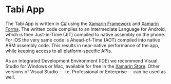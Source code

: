 Tabi App
========

The Tabi App is written in [C#](https://docs.microsoft.com/en-us/dotnet/csharp/language-reference/) using the [Xamarin Framework](https://developer.xamarin.com/guides/cross-platform/getting_started/) and [Xamarin Forms](https://developer.xamarin.com/guides/xamarin-forms/). The written code compiles to an Intermediate Language for Android, which is then Just-in-Time (JIT) compiled to native assembly on the phone. For iOS the very same code is Ahead-of-Time (AOT) compiled into native ARM assembly code. This results in near-native performance of the app, while keeping access to all platform-specific APIs.

As an Integrated Development Environment (IDE) we recommend Visual Studio for Windows or Mac, available for free in the [Xamarin Store](https://store.xamarin.com/). Other versions of Visual Studio -- i.e. Professional or Enterprise -- can be used as well.
